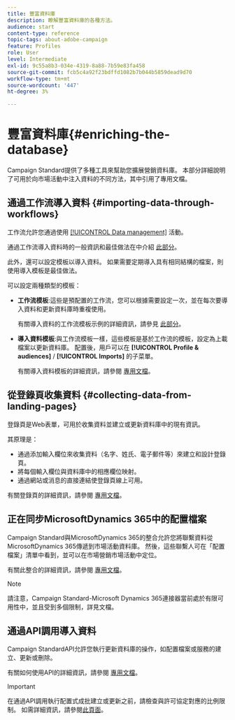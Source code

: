```yaml
---
title: 豐富資料庫
description: 瞭解豐富資料庫的各種方法。
audience: start
content-type: reference
topic-tags: about-adobe-campaign
feature: Profiles
role: User
level: Intermediate
exl-id: 9c55a8b3-034e-4319-8a88-7b59e83fa458
source-git-commit: fcb5c4a92f23bdffd1082b7b044b5859dead9d70
workflow-type: tm+mt
source-wordcount: '447'
ht-degree: 3%

---
```


# 豐富資料庫{#enriching-the-database}

Campaign Standard提供了多種工具來幫助您擴展營銷資料庫。 本部分詳細說明了可用於向市場活動中注入資料的不同方法，其中引用了專用文檔。

## 通過工作流導入資料 {#importing-data-through-workflows}

工作流允許您通過使用 [[!UICONTROL Data management]](../../automating/using/about-data-management-activities.md) 活動。

通過工作流導入資料時的一般資訊和最佳做法在中介紹 [此部分](../../automating/using/about-data-import-and-export.md)。

此外，還可以設定模板以導入資料。 如果需要定期導入具有相同結構的檔案，則使用導入模板是最佳做法。

可以設定兩種類型的模板：

* **工作流模板**:這些是預配置的工作流，您可以根據需要設定一次，並在每次要導入資料和更新資料庫時重複使用。

   有關導入資料的工作流模板示例的詳細資訊，請參見 [此部分](../../automating/using/creating-import-workflow-templates.md)。

* **導入資料模板**:與工作流模板一樣，這些模板是基於工作流的模板，設定為上載檔案以更新資料庫。 配置後，用戶可以在 **[!UICONTROL Profile & audiences]** / **[!UICONTROL Imports]** 的子菜單。

   有關導入資料模板的詳細資訊，請參閱 [專用文檔](../../automating/using/importing-data-with-import-templates.md)。

## 從登錄頁收集資料 {#collecting-data-from-landing-pages}

登錄頁是Web表單，可用於收集資料並建立或更新資料庫中的現有資訊。

其原理是：

* 通過添加輸入欄位來收集資料（名字、姓氏、電子郵件等）來建立和設計登錄頁。
* 將每個輸入欄位與資料庫中的相應欄位映射。
* 通過網站或消息的直接連結使登錄頁線上可用。

有關登錄頁的詳細資訊，請參閱 [專用文檔](../../channels/using/getting-started-with-landing-pages.md)。

## 正在同步MicrosoftDynamics 365中的配置檔案

Campaign Standard與MicrosoftDynamics 365的整合允許您將聯繫資料從MicrosoftDynamics 365傳遞到市場活動資料庫。
然後，這些聯繫人可在「配置檔案」清單中看到，並可以在市場營銷市場活動中定位。

有關此整合的詳細資訊，請參閱 [專用文檔](../../integrating/using/d365-acs-get-started.md)。

>[!NOTE]
>
>請注意，Campaign Standard-Microsoft Dynamics 365連接器當前處於有限可用性中，並且受到多個限制，詳見文檔。

## 通過API調用導入資料

Campaign StandardAPI允許您執行更新資料庫的操作，如配置檔案或服務的建立、更新或刪除。

有關如何使用API的詳細資訊，請參閱 [專用文檔](../../api/using/get-started-apis.md)。

>[!IMPORTANT]
>
>在通過API調用執行配置式成批建立或更新之前，請檢查與許可協定對應的比例限制。 如需詳細資訊，請參閱[此頁面](https://helpx.adobe.com/legal/product-descriptions/campaign-standard.html#ITInfrastructureResourcesbyActiveProfilesTiers)。
